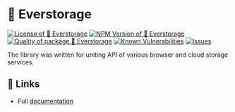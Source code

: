 # 💾 Everstorage

<!--Badges-->

 [![License of 💾 Everstorage](https://img.shields.io/github/license/hejny/everstorage.svg?style=flat)](https://github.com/hejny/everstorage/blob/master/LICENSE)
 [![NPM Version of 💾 Everstorage](https://badge.fury.io/js/everstorage.svg)](https://www.npmjs.com/package/everstorage)
 [![Quality of package 💾 Everstorage](https://packagequality.com/shield/everstorage.svg)](https://packagequality.com/#?package=everstorage)
 [![Known Vulnerabilities](https://snyk.io/test/github/hejny/everstorage/badge.svg)](https://snyk.io/test/github/hejny/everstorage)
 [![Issues](https://img.shields.io/github/issues/hejny/everstorage.svg?style=flat)](https://github.com/hejny/everstorage/issues)

<!--/Badges-->

The library was written for uniting API of various browser and cloud storage services.

## 🔗 Links

- Full [documentation](https://hejny.github.io/everstorage/)

